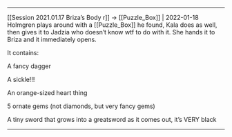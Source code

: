 

#
---

[[Session 2021.01.17 Briza’s Body r]] -> [[Puzzle_Box]] | 2022-01-18
Holmgren plays around with a [[Puzzle_Box]] he found, Kala does as well, then gives it to Jadzia who doesn’t know wtf to do with it. She hands it to Briza and it immediately opens.

It contains:

A fancy dagger

A sickle!!!

An orange-sized heart thing

5 ornate gems (not diamonds, but very fancy gems)

A tiny sword that grows into a greatsword as it comes out, it’s VERY black

---

